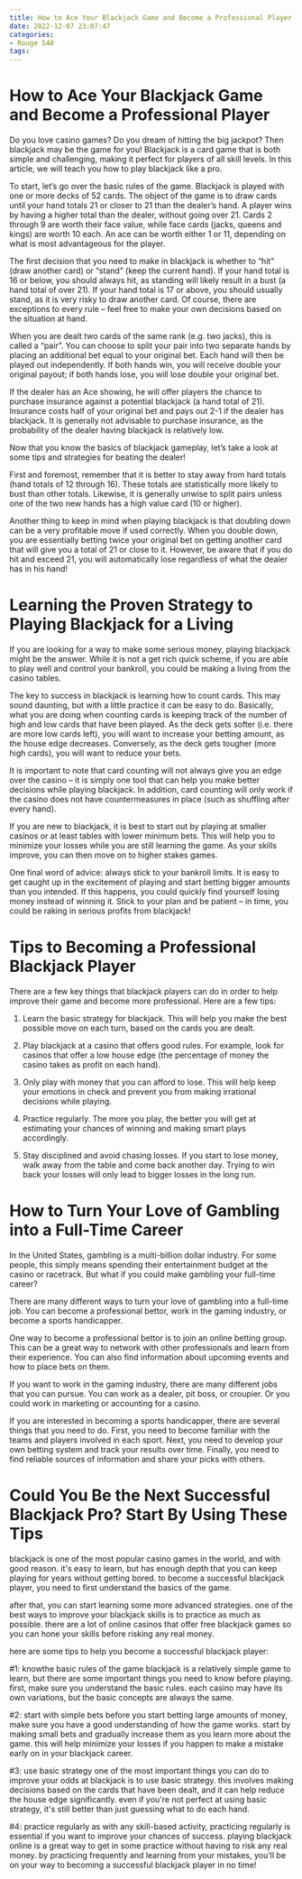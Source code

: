 ```yaml
---
title: How to Ace Your Blackjack Game and Become a Professional Player
date: 2022-12-07 23:07:47
categories:
- Rouge 540
tags:
---
```



#  How to Ace Your Blackjack Game and Become a Professional Player

Do you love casino games? Do you dream of hitting the big jackpot? Then blackjack may be the game for you! Blackjack is a card game that is both simple and challenging, making it perfect for players of all skill levels. In this article, we will teach you how to play blackjack like a pro.

To start, let’s go over the basic rules of the game. Blackjack is played with one or more decks of 52 cards. The object of the game is to draw cards until your hand totals 21 or closer to 21 than the dealer’s hand. A player wins by having a higher total than the dealer, without going over 21. Cards 2 through 9 are worth their face value, while face cards (jacks, queens and kings) are worth 10 each. An ace can be worth either 1 or 11, depending on what is most advantageous for the player.

The first decision that you need to make in blackjack is whether to “hit” (draw another card) or “stand” (keep the current hand). If your hand total is 16 or below, you should always hit, as standing will likely result in a bust (a hand total of over 21). If your hand total is 17 or above, you should usually stand, as it is very risky to draw another card. Of course, there are exceptions to every rule – feel free to make your own decisions based on the situation at hand.

When you are dealt two cards of the same rank (e.g. two jacks), this is called a “pair”. You can choose to split your pair into two separate hands by placing an additional bet equal to your original bet. Each hand will then be played out independently. If both hands win, you will receive double your original payout; if both hands lose, you will lose double your original bet.

If the dealer has an Ace showing, he will offer players the chance to purchase insurance against a potential blackjack (a hand total of 21). Insurance costs half of your original bet and pays out 2-1 if the dealer has blackjack. It is generally not advisable to purchase insurance, as the probability of the dealer having blackjack is relatively low.

Now that you know the basics of blackjack gameplay, let’s take a look at some tips and strategies for beating the dealer!

First and foremost, remember that it is better to stay away from hard totals (hand totals of 12 through 16). These totals are statistically more likely to bust than other totals. Likewise, it is generally unwise to split pairs unless one of the two new hands has a high value card (10 or higher).

Another thing to keep in mind when playing blackjack is that doubling down can be a very profitable move if used correctly. When you double down, you are essentially betting twice your original bet on getting another card that will give you a total of 21 or close to it. However, be aware that if you do hit and exceed 21, you will automatically lose regardless of what the dealer has in his hand!

#  Learning the Proven Strategy to Playing Blackjack for a Living 

If you are looking for a way to make some serious money, playing blackjack might be the answer. While it is not a get rich quick scheme, if you are able to play well and control your bankroll, you could be making a living from the casino tables.

The key to success in blackjack is learning how to count cards. This may sound daunting, but with a little practice it can be easy to do. Basically, what you are doing when counting cards is keeping track of the number of high and low cards that have been played. As the deck gets softer (i.e. there are more low cards left), you will want to increase your betting amount, as the house edge decreases. Conversely, as the deck gets tougher (more high cards), you will want to reduce your bets.

It is important to note that card counting will not always give you an edge over the casino – it is simply one tool that can help you make better decisions while playing blackjack. In addition, card counting will only work if the casino does not have countermeasures in place (such as shuffling after every hand).

If you are new to blackjack, it is best to start out by playing at smaller casinos or at least tables with lower minimum bets. This will help you to minimize your losses while you are still learning the game. As your skills improve, you can then move on to higher stakes games.

One final word of advice: always stick to your bankroll limits. It is easy to get caught up in the excitement of playing and start betting bigger amounts than you intended. If this happens, you could quickly find yourself losing money instead of winning it. Stick to your plan and be patient – in time, you could be raking in serious profits from blackjack!

#  Tips to Becoming a Professional Blackjack Player 

There are a few key things that blackjack players can do in order to help improve their game and become more professional. Here are a few tips:

1. Learn the basic strategy for blackjack. This will help you make the best possible move on each turn, based on the cards you are dealt.

2. Play blackjack at a casino that offers good rules. For example, look for casinos that offer a low house edge (the percentage of money the casino takes as profit on each hand).

3. Only play with money that you can afford to lose. This will help keep your emotions in check and prevent you from making irrational decisions while playing.

4. Practice regularly. The more you play, the better you will get at estimating your chances of winning and making smart plays accordingly.

5. Stay disciplined and avoid chasing losses. If you start to lose money, walk away from the table and come back another day. Trying to win back your losses will only lead to bigger losses in the long run.

#  How to Turn Your Love of Gambling into a Full-Time Career 

In the United States, gambling is a multi-billion dollar industry. For some people, this simply means spending their entertainment budget at the casino or racetrack. But what if you could make gambling your full-time career?

There are many different ways to turn your love of gambling into a full-time job. You can become a professional bettor, work in the gaming industry, or become a sports handicapper.

One way to become a professional bettor is to join an online betting group. This can be a great way to network with other professionals and learn from their experience. You can also find information about upcoming events and how to place bets on them.

If you want to work in the gaming industry, there are many different jobs that you can pursue. You can work as a dealer, pit boss, or croupier. Or you could work in marketing or accounting for a casino.

If you are interested in becoming a sports handicapper, there are several things that you need to do. First, you need to become familiar with the teams and players involved in each sport. Next, you need to develop your own betting system and track your results over time. Finally, you need to find reliable sources of information and share your picks with others.

#  Could You Be the Next Successful Blackjack Pro? Start By Using These Tips



 blackjack is one of the most popular casino games in the world, and with good reason. it's easy to learn, but has enough depth that you can keep playing for years without getting bored. to become a successful blackjack player, you need to first understand the basics of the game.

after that, you can start learning some more advanced strategies. one of the best ways to improve your blackjack skills is to practice as much as possible. there are a lot of online casinos that offer free blackjack games so you can hone your skills before risking any real money.

here are some tips to help you become a successful blackjack player:

#1: knowthe basic rules of the game
blackjack is a relatively simple game to learn, but there are some important things you need to know before playing. first, make sure you understand the basic rules. each casino may have its own variations, but the basic concepts are always the same.

#2: start with simple bets
before you start betting large amounts of money, make sure you have a good understanding of how the game works. start by making small bets and gradually increase them as you learn more about the game. this will help minimize your losses if you happen to make a mistake early on in your blackjack career.

#3: use basic strategy
one of the most important things you can do to improve your odds at blackjack is to use basic strategy. this involves making decisions based on the cards that have been dealt, and it can help reduce the house edge significantly. even if you're not perfect at using basic strategy, it's still better than just guessing what to do each hand.

#4: practice regularly
as with any skill-based activity, practicing regularly is essential if you want to improve your chances of success. playing blackjack online is a great way to get in some practice without having to risk any real money. by practicing frequently and learning from your mistakes, you'll be on your way to becoming a successful blackjack player in no time!